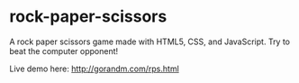  # rock-paper-scissors

A rock paper scissors game made with HTML5, CSS, and JavaScript. Try to beat the computer opponent!

Live demo here: http://gorandm.com/rps.html
